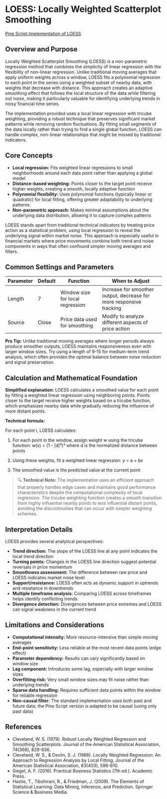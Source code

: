 # LOESS: Locally Weighted Scatterplot Smoothing

[Pine Script Implementation of LOESS](https://github.com/mihakralj/pinescript/blob/main/indicators/filters/loess.pine)

## Overview and Purpose

Locally Weighted Scatterplot Smoothing (LOESS) is a non-parametric regression method that combines the simplicity of linear regression with the flexibility of non-linear regression. Unlike traditional moving averages that apply uniform weights across a window, LOESS fits a polynomial regression to each point in the series using a weighted subset of nearby data, with weights that decrease with distance. This approach creates an adaptive smoothing effect that follows the local structure of the data while filtering out noise, making it particularly valuable for identifying underlying trends in noisy financial time series.

The implementation provided uses a local linear regression with tricube weighting, providing a robust technique that preserves significant market patterns while removing random fluctuations. By fitting small segments of the data locally rather than trying to find a single global function, LOESS can handle complex, non-linear relationships that might be missed by traditional indicators.

## Core Concepts

* **Local regression:** Fits weighted linear regressions to small neighborhoods around each data point rather than applying a global model
* **Distance-based weighting:** Points closer to the target point receive higher weights, creating a smooth, locally adaptive function
* **Polynomial flexibility:** Uses polynomial functions (typically linear or quadratic) for local fitting, offering greater adaptability to underlying patterns
* **Non-parametric approach:** Makes minimal assumptions about the underlying data distribution, allowing it to capture complex patterns

LOESS stands apart from traditional technical indicators by treating price action as a statistical problem, using local regression to reveal the underlying signal within market noise. This approach is especially useful in financial markets where price movements combine both trend and noise components in ways that often confound simpler moving averages and filters.

## Common Settings and Parameters

| Parameter | Default | Function | When to Adjust |
|-----------|---------|----------|---------------|
| Length | 7 | Window size for local regression | Increase for smoother output, decrease for more responsive tracking |
| Source | Close | Price data used for smoothing | Modify to analyze different aspects of price action |

**Pro Tip:** Unlike traditional moving averages where longer periods always produce smoother outputs, LOESS maintains responsiveness even with larger window sizes. Try using a length of 9-15 for medium-term trend analysis, which often provides the optimal balance between noise reduction and signal preservation.

## Calculation and Mathematical Foundation

**Simplified explanation:**
LOESS calculates a smoothed value for each point by fitting a weighted linear regression using neighboring points. Points closer to the target receive higher weights based on a tricube function, which emphasizes nearby data while gradually reducing the influence of more distant points.

**Technical formula:**

For each point i, LOESS calculates:

1. For each point in the window, assign weight w using the tricube function:
   w(x) = (1 - |d|³)³ where d is the normalized distance between points

2. Using these weights, fit a weighted linear regression:
   y = a + bx

3. The smoothed value is the predicted value at the current point

> 🔍 **Technical Note:** The implementation uses an efficient approach that properly handles edge cases and maintains good performance characteristics despite the computational complexity of local regression. The tricube weighting function creates a smooth transition from highly influential nearby points to less influential distant points, avoiding the discontinuities that can occur with simpler weighting schemes.

## Interpretation Details

LOESS provides several analytical perspectives:

* **Trend direction:** The slope of the LOESS line at any point indicates the local trend direction
* **Turning points:** Changes in the LOESS line direction suggest potential reversals in price momentum
* **Smoothness assessment:** The difference between raw price and LOESS indicates market noise level
* **Support/resistance:** LOESS often acts as dynamic support in uptrends and resistance in downtrends
* **Multiple timeframe analysis:** Comparing LOESS across timeframes helps identify conflicting trends
* **Divergence detection:** Divergences between price extremes and LOESS can signal weakness in the current trend

## Limitations and Considerations

* **Computational intensity:** More resource-intensive than simple moving averages
* **End-point sensitivity:** Less reliable at the most recent data points (edge effect)
* **Parameter dependency:** Results can vary significantly based on window size
* **Lag component:** Introduces some lag, especially with larger window sizes
* **Overfitting risk:** Very small window sizes may fit noise rather than underlying trends
* **Sparse data handling:** Requires sufficient data points within the window for reliable regression
* **Non-causal filter:** The standard implementation uses both past and future data; the Pine Script version is adapted to be causal (using only past data)

## References

* Cleveland, W. S. (1979). Robust Locally Weighted Regression and Smoothing Scatterplots. Journal of the American Statistical Association, 74(368), 829-836.
* Cleveland, W. S., & Devlin, S. J. (1988). Locally Weighted Regression: An Approach to Regression Analysis by Local Fitting. Journal of the American Statistical Association, 83(403), 596-610.
* Siegel, A. F. (2016). Practical Business Statistics (7th ed.). Academic Press.
* Hastie, T., Tibshirani, R., & Friedman, J. (2009). The Elements of Statistical Learning: Data Mining, Inference, and Prediction. Springer Science & Business Media.
